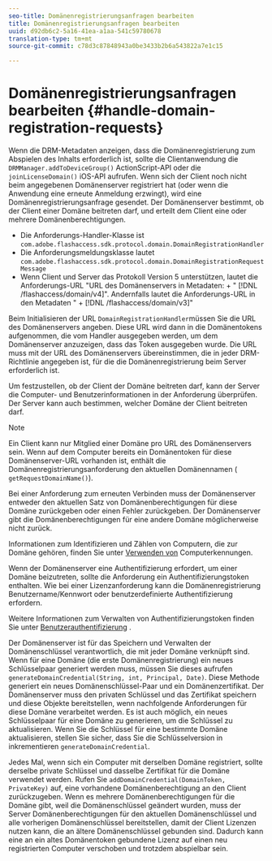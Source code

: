 ```yaml
---
seo-title: Domänenregistrierungsanfragen bearbeiten
title: Domänenregistrierungsanfragen bearbeiten
uuid: d92db6c2-5a16-41ea-a1aa-541c59780678
translation-type: tm+mt
source-git-commit: c78d3c87848943a0be3433b2b6a543822a7e1c15

---
```



# Domänenregistrierungsanfragen bearbeiten {#handle-domain-registration-requests}

Wenn die DRM-Metadaten anzeigen, dass die Domänenregistrierung zum Abspielen des Inhalts erforderlich ist, sollte die Clientanwendung die `DRMManager.addToDeviceGroup()` ActionScript-API oder die `joinLicenseDomain()` iOS-API aufrufen. Wenn sich der Client noch nicht beim angegebenen Domänenserver registriert hat (oder wenn die Anwendung eine erneute Anmeldung erzwingt), wird eine Domänenregistrierungsanfrage gesendet. Der Domänenserver bestimmt, ob der Client einer Domäne beitreten darf, und erteilt dem Client eine oder mehrere Domänenberechtigungen.

* Die Anforderungs-Handler-Klasse ist `com.adobe.flashaccess.sdk.protocol.domain.DomainRegistrationHandler`
* Die Anforderungsmeldungsklasse lautet `com.adobe.flashaccess.sdk.protocol.domain.DomainRegistrationRequestMessage`
* Wenn Client und Server das Protokoll Version 5 unterstützen, lautet die Anforderungs-URL &quot;URL des Domänenservers in Metadaten: + &quot; [!DNL /flashaccess/domain/v4]&quot;. Andernfalls lautet die Anforderungs-URL in den Metadaten &quot; + [!DNL /flashaccess/domain/v3]&quot;

Beim Initialisieren der URL `DomainRegistrationHandler`müssen Sie die URL des Domänenservers angeben. Diese URL wird dann in die Domänentokens aufgenommen, die vom Handler ausgegeben werden, um dem Domänenserver anzuzeigen, dass das Token ausgegeben wurde. Die URL muss mit der URL des Domänenservers übereinstimmen, die in jeder DRM-Richtlinie angegeben ist, für die die Domänenregistrierung beim Server erforderlich ist.

Um festzustellen, ob der Client der Domäne beitreten darf, kann der Server die Computer- und Benutzerinformationen in der Anforderung überprüfen. Der Server kann auch bestimmen, welcher Domäne der Client beitreten darf.

>[!NOTE]
>
>Ein Client kann nur Mitglied einer Domäne pro URL des Domänenservers sein. Wenn auf dem Computer bereits ein Domänentoken für diese Domänenserver-URL vorhanden ist, enthält die Domänenregistrierungsanforderung den aktuellen Domänennamen ( `getRequestDomainName()`).

Bei einer Anforderung zum erneuten Verbinden muss der Domänenserver entweder den aktuellen Satz von Domänenberechtigungen für diese Domäne zurückgeben oder einen Fehler zurückgeben. Der Domänenserver gibt die Domänenberechtigungen für eine andere Domäne möglicherweise nicht zurück.

Informationen zum Identifizieren und Zählen von Computern, die zur Domäne gehören, finden Sie unter [Verwenden von](../../protecting-content/implementing-the-license-server/processing-drm-requests.md#use-machine-identifiers) Computerkennungen.

Wenn der Domänenserver eine Authentifizierung erfordert, um einer Domäne beizutreten, sollte die Anforderung ein Authentifizierungstoken enthalten. Wie bei einer Lizenzanforderung kann die Domänenregistrierung Benutzername/Kennwort oder benutzerdefinierte Authentifizierung erfordern.

Weitere Informationen zum Verwalten von Authentifizierungstoken finden Sie unter [Benutzerauthentifizierung](../../protecting-content/implementing-the-license-server/processing-drm-requests.md#user-authentication) .

Der Domänenserver ist für das Speichern und Verwalten der Domänenschlüssel verantwortlich, die mit jeder Domäne verknüpft sind. Wenn für eine Domäne (die erste Domänenregistrierung) ein neues Schlüsselpaar generiert werden muss, müssen Sie dieses aufrufen `generateDomainCredential(String, int, Principal, Date)`. Diese Methode generiert ein neues Domänenschlüssel-Paar und ein Domänenzertifikat. Der Domänenserver muss den privaten Schlüssel und das Zertifikat speichern und diese Objekte bereitstellen, wenn nachfolgende Anforderungen für diese Domäne verarbeitet werden. Es ist auch möglich, ein neues Schlüsselpaar für eine Domäne zu generieren, um die Schlüssel zu aktualisieren. Wenn Sie die Schlüssel für eine bestimmte Domäne aktualisieren, stellen Sie sicher, dass Sie die Schlüsselversion in inkrementieren `generateDomainCredential`.

Jedes Mal, wenn sich ein Computer mit derselben Domäne registriert, sollte derselbe private Schlüssel und dasselbe Zertifikat für die Domäne verwendet werden. Rufen Sie `addDomainCredential(DomainToken, PrivateKey)` auf, eine vorhandene Domänenberechtigung an den Client zurückzugeben. Wenn es mehrere Domänenberechtigungen für die Domäne gibt, weil die Domänenschlüssel geändert wurden, muss der Server Domänenberechtigungen für den aktuellen Domänenschlüssel und alle vorherigen Domänenschlüssel bereitstellen, damit der Client Lizenzen nutzen kann, die an ältere Domänenschlüssel gebunden sind. Dadurch kann eine an ein altes Domänentoken gebundene Lizenz auf einen neu registrierten Computer verschoben und trotzdem abspielbar sein.
